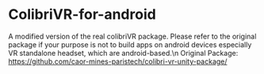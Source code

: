 # ColibriVR-for-android
A modified version of the real colibriVR package. Please refer to the original package if your purpose is not to build apps on android devices especially VR standalone headset, which are android-based.\n
Original Package: https://github.com/caor-mines-paristech/colibri-vr-unity-package/
